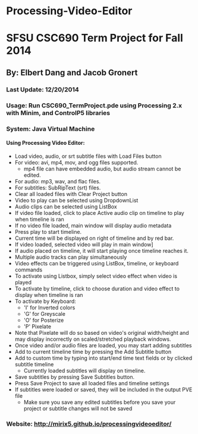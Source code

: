 Processing-Video-Editor
=======================

# SFSU CSC690 Term Project for Fall 2014

## By: Elbert Dang and Jacob Gronert

### Last Update: 12/20/2014
 
### Usage: Run CSC690_TermProject.pde using Processing 2.x with Minim, and ControlP5 libraries
 
### System: Java Virtual Machine
 
#### Using Processing Video Editor:
* Load video, audio, or srt subtitle files with Load Files button
 * For video: avi, mp4, mov, and ogg files supported.
   * mp4 file can have embedded audio, but audio stream cannot be edited.
 * For audio: mp3, wav, and flac files.
 * For subtitles: SubRipText (srt) files.
* Clear all loaded files with Clear Project button
* Video to play can be selected using DropdownList
* Audio clips can be selected using ListBox
 * If video file loaded, click to place Active audio clip on timeline to play when timeline is ran
 * If no video file loaded, main window will display audio metadata
* Press play to start timeline. 
 * Current time will be displayed on right of timeline and by red bar.
 * If video loaded, selected video will play in main window]
 * If audio placed on timeline, it will start playing once timeline reaches it.
 * Multiple audio tracks can play simultaneously
* Video effects can be triggered using ListBox, timeline, or keyboard commands
 * To activate using Listbox, simply select video effect when video is played
 * To activate by timeline, click to choose duration and video effect to display when timeline is ran
 * To activate by Keyboard:
    * 'I' for Inverted colors
    * 'G' for Greyscale
    * 'O' for Posterize
    * 'P' Pixelate
 * Note that Pixelate will do so based on video's original width/height and may display incorrectly on scaled/stretched playback windows.
* Once video and/or audio files are loaded, you may start adding subtitles 
 * Add to current timeline time by pressing the Add Subtitle button
 * Add to custom time by typing into start/end time text fields or by clicked subtitle timeline
   * Currently loaded subtitles will display on timeline.
 * Save subtitles by pressing Save Subtitles button.
* Press Save Project to save all loaded files and timeline settings
 * If subtitles were loaded or saved, they will be included in the output PVE file
   * Make sure you save any edited subtitles before you save your project or subtitle changes will not be saved
 
### Website: http://mirix5.github.io/processingvideoeditor/
